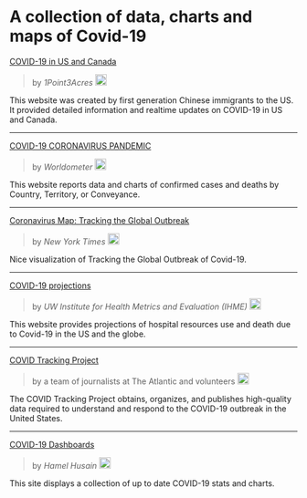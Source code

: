 # A collection of data, charts and maps of Covid-19

[COVID-19 in US and Canada](https://coronavirus.1point3acres.com/en)

> by _1Point3Acres_  <img src="https://pbs.twimg.com/profile_images/1236417800891060225/WPYFi-8N_400x400.jpg" alt="icon" width="20"/>  

This website was created by first generation Chinese immigrants to the US. It provided detailed information and realtime updates on COVID-19 in US and Canada.
***
[COVID-19 CORONAVIRUS PANDEMIC](https://www.worldometers.info/coronavirus/)
> by _Worldometer_  <img src="https://www.worldometers.info/favicon/favicon.ico" alt="icon" width="20"/>  

This website reports data and charts of confirmed cases and deaths by Country, Territory, or Conveyance.
***
[Coronavirus Map: Tracking the Global Outbreak](https://www.nytimes.com/interactive/2020/world/coronavirus-maps.html)
> by _New York Times_ <img src="http://www.iconarchive.com/download/i75988/martz90/circle-addon1/new-york-times.ico" alt="icon" width="20" />

Nice visualization of Tracking the Global Outbreak of Covid-19. 
***
[COVID-19 projections](https://covid19.healthdata.org/united-states-of-america)
> by _UW Institute for Health Metrics and Evaluation (IHME)_ <img src="http://www.healthdata.org/sites/default/files/favicon_0.ico" alt="icon" width="20" />

This website provides projections of hospital resources use and death due to Covid-19 in the US and the globe.
***
[COVID Tracking Project](https://covidtracking.com/)
> by a team of journalists at The Atlantic and volunteers <img src="https://covidtracking.com/icons/icon-48x48.png" alt="icon" width="20" />

The COVID Tracking Project obtains, organizes, and publishes high-quality data required to understand and respond to the COVID-19 outbreak in the United States. 
***

[COVID-19 Dashboards](https://covid19dashboards.com/)  
> by _Hamel Husain_ <img src="https://covid19dashboards.com/images/favicon.ico" alt="icon" width="20" />

This site displays a collection of up to date COVID-19 stats and charts.

